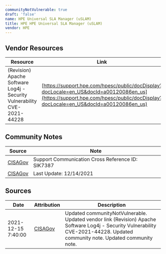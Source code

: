 ```yaml
---
communityNotVulnerable: true
draft: 'false'
name: HPE Universal SLA Manager (uSLAM)
title: HPE HPE Universal SLA Manager (uSLAM)
vendor: HPE
---
```


## Vendor Resources
| Resource | Link |
| --- | --- |
| (Revision) Apache Software Log4j - Security Vulnerability CVE-2021-44228 | [https://support.hpe.com/hpesc/public/docDisplay?docLocale=en_US&docId=a00120086en_us](https://support.hpe.com/hpesc/public/docDisplay?docLocale=en_US&docId=a00120086en_us) |


## Community Notes
| Source | Note |
| --- | --- |
| [CISAGov](https://raw.githubusercontent.com/cisagov/log4j-affected-db/develop/README.md) | Support Communication Cross Reference ID: SIK7387 |
| [CISAGov](https://raw.githubusercontent.com/cisagov/log4j-affected-db/develop/README.md) | Last Update: 12/14/2021 |

## Sources
| Date | Attribution | Description |
| --- | --- | --- |
| 2021-12-15 7:40:00 | [CISAGov](https://raw.githubusercontent.com/cisagov/log4j-affected-db/develop/README.md) | Updated communityNotVulnerable. Updated vendor link (Revision) Apache Software Log4j - Security Vulnerability CVE-2021-44228. Updated community note. Updated community note.  |
